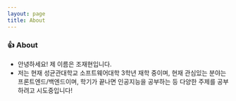```yaml
---
layout: page
title: About
---
```


### 👍 About
 - 안녕하세요! 제 이름은 조재현입니다. 
 - 저는 현재 성균관대학교 소프트웨어대학 3학년 재학 중이며, 현재 관심있는 분야는 프론트엔드/백엔드이며, 학기가 끝나면 인공지능을 공부하는 등 다양한 주제를 공부하려고 시도중입니다!
 
